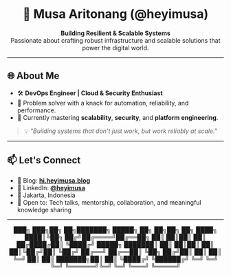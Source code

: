 <h1 align="center">🚀 Musa Aritonang (@heyimusa)</h1>

<p align="center">
  <strong>Building Resilient & Scalable Systems</strong><br/>
  Passionate about crafting robust infrastructure and scalable solutions that power the digital world.
</p>

---

## 🌐 About Me

- 🛠 **DevOps Engineer | Cloud & Security Enthusiast**
- 🧠 Problem solver with a knack for automation, reliability, and performance.
- 🔄 Currently mastering **scalability**, **security**, and **platform engineering**.

> 💡 *"Building systems that don't just work, but work reliably at scale."*

---

## 📫 Let's Connect

- 💬 Blog: [**hi.heyimusa.blog**](https://hi.heyimusa.blog/)
- 💼 LinkedIn: [**@heyimusa**](https://www.linkedin.com/in/heyimusa/)
- 📍 Jakarta, Indonesia
- 🤝 Open to: Tech talks, mentorship, collaboration, and meaningful knowledge sharing

---

<div align="center">

███╗   ███╗██╗   ██╗███████╗ █████╗     ██╗   ██╗██╗   ██╗
████╗ ████║╚██╗ ██╔╝██╔════╝██╔══██╗    ██║   ██║██║   ██║
██╔████╔██║ ╚████╔╝ █████╗  ███████║    ██║   ██║██║   ██║
██║╚██╔╝██║  ╚██╔╝  ██╔══╝  ██╔══██║    ╚██╗ ██╔╝██║   ██║
██║ ╚═╝ ██║   ██║   ███████╗██║  ██║     ╚████╔╝ ╚██████╔╝
╚═╝     ╚═╝   ╚═╝   ╚══════╝╚═╝  ╚═╝      ╚═══╝   ╚═════╝
